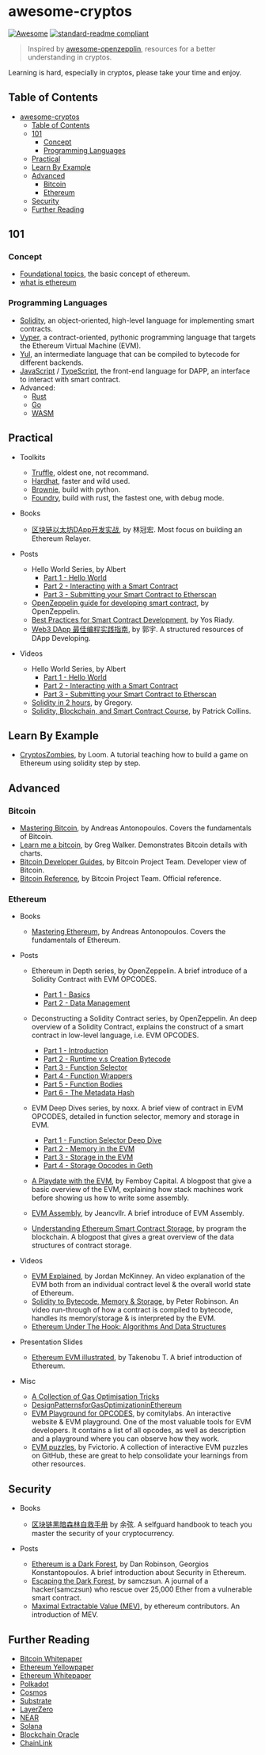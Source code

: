 # awesome-cryptos

[![Awesome](https://awesome.re/badge.svg)](https://awesome.re)
[![standard-readme compliant](https://img.shields.io/badge/readme%20style-standard-brightgreen.svg)](https://github.com/RichardLitt/standard-readme)

> Inspired by [awesome-openzepplin](https://github.com/OpenZeppelin/awesome-openzeppelin/tree/d6190b6fdf099476648eebd0f6bfb50e31597016), resources for a better understanding in cryptos.

Learning is hard, especially in cryptos, please take your time and enjoy.

## Table of Contents

- [awesome-cryptos](#awesome-cryptos)
  - [Table of Contents](#table-of-contents)
  - [101](#101)
    - [Concept](#concept)
    - [Programming Languages](#programming-languages)
  - [Practical](#practical)
  - [Learn By Example](#learn-by-example)
  - [Advanced](#advanced)
    - [Bitcoin](#bitcoin)
    - [Ethereum](#ethereum)
  - [Security](#security)
  - [Further Reading](#further-reading)

## 101

### Concept

- [Foundational topics](https://ethereum.org/en/developers/docs/intro-to-ethereum/), the basic concept of ethereum.
- [what is ethereum](https://ethereum.org/en/what-is-ethereum/)

### Programming Languages

- [Solidity](https://docs.soliditylang.org/en/latest/), an object-oriented, high-level language for implementing smart contracts.
- [Vyper](https://vyper.readthedocs.io/en/stable/), a contract-oriented, pythonic programming language that targets the Ethereum Virtual Machine (EVM).
- [Yul](https://docs.soliditylang.org/en/latest/yul.html), an intermediate language that can be compiled to bytecode for different backends.
- [JavaScript](https://developer.mozilla.org/en-US/docs/Web/JavaScript) / [TypeScript](https://www.typescriptlang.org/docs/handbook/intro.html), the front-end language for DAPP, an interface to interact with smart contract.
- Advanced:
  - [Rust](https://www.rust-lang.org/learn)
  - [Go](https://go.dev/doc/)
  - [WASM](https://webassembly.org/getting-started/developers-guide/)

## Practical

- Toolkits
  - [Truffle](https://trufflesuite.com/docs/truffle/quickstart/), oldest one, not recommand.
  - [Hardhat](https://hardhat.org/getting-started/), faster and wild used.
  - [Brownie](https://eth-brownie.readthedocs.io/en/stable/), build with python.
  - [Foundry](https://book.getfoundry.sh/), build with rust, the fastest one, with debug mode.

- Books
  - [区块链以太坊DApp开发实战](./res/blockchain-dapp-development.pdf), by 林冠宏. Most focus on building an Ethereum Relayer.

- Posts
  - Hello World Series, by Albert
    - [Part 1 - Hello World](https://docs.alchemy.com/alchemy/tutorials/hello-world-smart-contract)
    - [Part 2 - Interacting with a Smart Contract](https://docs.alchemy.com/alchemy/tutorials/hello-world-smart-contract/interacting-with-a-smart-contract)
    - [Part 3 - Submitting your Smart Contract to Etherscan](https://docs.alchemy.com/alchemy/tutorials/hello-world-smart-contract/submitting-your-smart-contract-to-etherscan)
  - [OpenZeppelin guide for developing smart contract](https://docs.openzeppelin.com/learn/), by OpenZeppelin.
  - [Best Practices for Smart Contract Development](https://yos.io/2019/11/10/smart-contract-development-best-practices/), by Yos Riady.
  - [Web3 DApp 最佳编程实践指南](https://guoyu.mirror.xyz/RD-xkpoxasAU7x5MIJmiCX4gll3Cs0pAd5iM258S1Ek), by 郭宇. A structured resources of DApp Developing.

- Videos
  - Hello World Series, by Albert
    - [Part 1 - Hello World](https://youtu.be/g73EGNKatDw)
    - [Part 2 - Interacting with a Smart Contract](https://youtu.be/sQJ-XQBzEuc)
    - [Part 3 - Submitting your Smart Contract to Etherscan](https://youtu.be/x1a5lrW-9fo)
  - [Solidity in 2 hours](https://youtu.be/ipwxYa-F1uY), by Gregory.
  - [Solidity, Blockchain, and Smart Contract Course](https://youtu.be/M576WGiDBdQ), by Patrick Collins.

## Learn By Example

- [CryptosZombies](https://cryptozombies.io/en/course), by Loom. A tutorial teaching how to build a game on Ethereum using solidity step by step.

## Advanced

### Bitcoin

- [Mastering Bitcoin](https://github.com/bitcoinbook/bitcoinbook), by Andreas Antonopoulos. Covers the fundamentals of Bitcoin.
- [Learn me a bitcoin](https://learnmeabitcoin.com/), by Greg Walker. Demonstrates Bitcoin details with charts.
- [Bitcoin Developer Guides](https://developer.bitcoin.org/devguide/index.html), by Bitcoin Project Team. Developer view of Bitcoin.
- [Bitcoin Reference](https://developer.bitcoin.org/reference/index.html), by Bitcoin Project Team. Official reference.

### Ethereum

- Books
  - [Mastering Ethereum](https://github.com/ethereumbook/ethereumbook), by Andreas Antonopoulos. Covers the fundamentals of Ethereum.

- Posts
  - Ethereum in Depth series, by OpenZeppelin. A brief introduce of a Solidity Contract with EVM OPCODES.
    - [Part 1 - Basics](https://blog.openzeppelin.com/ethereum-in-depth-part-1-968981e6f833)
    - [Part 2 - Data Management](https://blog.openzeppelin.com/ethereum-in-depth-part-2-6339cf6bddb9/)

  - Deconstructing a Solidity Contract series, by OpenZeppelin. An deep overview of a Solidity Contract, explains the construct of a smart contract in low-level language, i.e. EVM OPCODES.
    - [Part 1 - Introduction](https://blog.openzeppelin.com/deconstructing-a-solidity-contract-part-i-introduction-832efd2d7737/)
    - [Part 2 - Runtime v.s Creation Bytecode](https://blog.zeppelin.solutions/deconstructing-a-solidity-contract-part-ii-creation-vs-runtime-6b9d60ecb44c)
    - [Part 3 - Function Selector](https://blog.zeppelin.solutions/deconstructing-a-solidity-contract-part-iii-the-function-selector-6a9b6886ea49)
    - [Part 4 - Function Wrappers](https://blog.zeppelin.solutions/deconstructing-a-solidity-contract-part-iv-function-wrappers-d8e46672b0ed)
    - [Part 5 - Function Bodies](https://blog.zeppelin.solutions/deconstructing-a-solidity-contract-part-v-function-bodies-2d19d4bef8be)
    - [Part 6 - The Metadata Hash](https://blog.zeppelin.solutions/deconstructing-a-solidity-contract-part-vi-the-swarm-hash-70f069e22aef)

  - EVM Deep Dives series, by noxx. A brief view of contract in EVM OPCODES, detailed in function selector, memory and storage in EVM.
    - [Part 1 - Function Selector Deep Dive](https://noxx.substack.com/p/evm-deep-dives-the-path-to-shadowy?s=r)
    - [Part 2 - Memory in the EVM](https://noxx.substack.com/p/evm-deep-dives-the-path-to-shadowy-d6b?s=r)
    - [Part 3 - Storage in the EVM](https://noxx.substack.com/p/evm-deep-dives-the-path-to-shadowy-3ea?s=r)
    - [Part 4 - Storage Opcodes in Geth](https://noxx.substack.com/p/evm-deep-dives-the-path-to-shadowy-5a5?s=r)

  - [A Playdate with the EVM](https://femboy.capital/evm-pt1), by Femboy Capital. A blogpost that give a basic overview of the EVM, explaining how stack machines work before showing us how to write some assembly.

  - [EVM Assembly](https://jeancvllr.medium.com/solidity-tutorial-all-about-assembly-5acdfefde05c), by Jeancvllr. A brief introduce of EVM Assembly.

  - [Understanding Ethereum Smart Contract Storage](https://programtheblockchain.com/posts/2018/03/09/understanding-ethereum-smart-contract-storage/), by program the blockchain. A blogpost that gives a great overview of the data structures of contract storage.

- Videos
  - [EVM Explained](https://youtu.be/kCswGz9naZg), by Jordan McKinney. An video explanation of the EVM both from an individual contract level & the overall world state of Ethereum.
  - [Solidity to Bytecode, Memory & Storage](https://youtu.be/RxL_1AfV7N4), by Peter Robinson. An video run-through of how a contract is compiled to bytecode, handles its memory/storage & is interpreted by the EVM.
  - [Ethereum Under The Hook: Algorithms And Data Structures](https://youtu.be/OxofT39TJgg)

- Presentation Slides
  - [Ethereum EVM illustrated](https://takenobu-hs.github.io/downloads/ethereum_evm_illustrated.pdf), by Takenobu T. A brief introduction of Ethereum.

- Misc
  - [A Collection of Gas Optimisation Tricks](https://forum.openzeppelin.com/t/a-collection-of-gas-optimisation-tricks/19966)
  - [DesignPatternsforGasOptimizationinEthereum](./res/DesignPatternsforGasOptimizationinEthereum.pdf)
  - [EVM Playground for OPCODES](https://www.evm.codes/), by comitylabs. An interactive website & EVM playground. One of the most valuable tools for EVM developers. It contains a list of all opcodes, as well as description and a playground where you can observe how they work.
  - [EVM puzzles](https://github.com/fvictorio/evm-puzzles), by Fvictorio. A collection of interactive EVM puzzles on GitHub, these are great to help consolidate your learnings from other resources.

## Security

- Books
  - [区块链黑暗森林自救手册](https://github.com/slowmist/Blockchain-dark-forest-selfguard-handbook) by 余弦. A selfguard handbook to teach you master the security of your cryptocurrency.

- Posts
  - [Ethereum is a Dark Forest](https://www.paradigm.xyz/2020/08/ethereum-is-a-dark-forest), by Dan Robinson, Georgios Konstantopoulos. A brief introduction about Security in Ethereum.
  - [Escaping the Dark Forest](https://samczsun.com/escaping-the-dark-forest/), by samczsun. A journal of a hacker(samczsun) who rescue over 25,000 Ether from a vulnerable smart contract.
  - [Maximal Extractable Value (MEV)](https://ethereum.org/en/developers/docs/mev/), by ethereum contributors. An introduction of MEV.

## Further Reading

- [Bitcoin Whitepaper](https://bitcoin.org/bitcoin.pdf)
- [Ethereum Yellowpaper](https://ethereum.github.io/yellowpaper/paper.pdf)
- [Ethereum Whitepaper](https://ethereum.org/en/whitepaper/)
- [Polkadot](https://wiki.polkadot.network/docs/getting-started)
- [Cosmos](https://docs.cosmos.network/main/intro/overview.html)
- [Substrate](https://docs.substrate.io/v3/getting-started/overview/)
- [LayerZero](https://layerzero.network/)
- [NEAR](https://near.org/papers/the-official-near-white-paper/)
- [Solana](https://docs.solana.com/)
- [Blockchain Oracle](https://chain.link/education/blockchain-oracles)
- [ChainLink](https://research.chain.link/whitepaper-v2.pdf)
